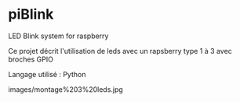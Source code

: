# piBlink
LED Blink system for raspberry

Ce projet décrit l'utilisation de leds avec un rapsberry type 1 à 3 avec broches GPIO

Langage utilisé : Python

images/montage%203%20leds.jpg
